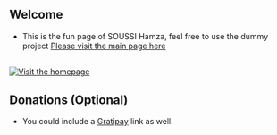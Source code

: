 ## Welcome
- This is the fun page of SOUSSI Hamza, feel free to use the dummy project
<a href="https://feelbad-dz.github.io/soussihamzadev/">Please visit the main page here </a>
##
[![Visit the homepage](https://icons.iconarchive.com/icons/double-j-design/origami-colored-pencil/48/blue-home-icon.png)](https://feelbad-dz.github.io/soussihamzadev/)

## Donations (Optional)

- You could include a <a href="https://icons.iconarchive.com/icons/double-j-design/origami-colored-pencil/256/blue-home-icon.png" target="_blank">Gratipay</a> link as well.
